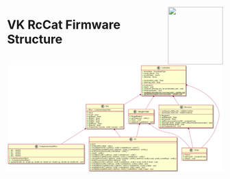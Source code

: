 <a href="#"><img src="../images/logo_small.png" width="128" height="135" align="right"/></a>

# VK RcCat Firmware Structure



![](../../images/car_firmware.png)